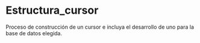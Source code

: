 # Estructura_cursor
Proceso de construcción de un cursor e incluya el desarrollo de uno para la base de datos elegida.
